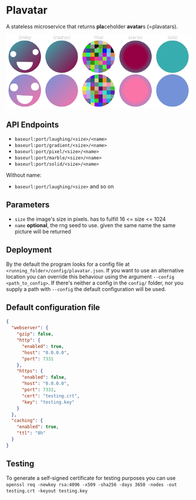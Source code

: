 # Plavatar
A stateless microservice that returns **pla**ceholder **avatar**s (=plavatars).

![assets/demo.png](assets/demo.png)

## API Endpoints
* `baseurl:port/laughing/<size>/<name>`
* `baseurl:port/gradient/<size>/<name>`
* `baseurl:port/pixel/<size>/<name>`
* `baseurl:port/marble/<size>/<name>`
* `baseurl:port/solid/<size>/<name>`

Without name:
* `baseurl:port/laughing/<size>` and so on

## Parameters
* `size` the image's size in pixels. has to fulfill 16 <= size <= 1024
* `name` **optional**, the rng seed to use. given the same name the same picture will be returned

## Deployment
By the default the program looks for a config file at `<running_folder>/config/plavatar.json`. If you want to use an
alternative location you can override this behaviour using the argument `--config <path_to_config>`. If there's neither
a config in the `config/` folder, nor you supply a path with `--config` the default configuration will be used.

## Default configuration file
```json
{
  "webserver": {
    "gzip": false,
    "http": {
      "enabled": true,
      "host": "0.0.0.0",
      "port": 7331
    },
    "https": {
      "enabled": false,
      "host": "0.0.0.0",
      "port": 7332,
      "cert": "testing.crt",
      "key": "testing.key"
    }
  },
  "caching": {
    "enabled": true,
    "ttl": "8h"
  }
}
```

## Testing
To generate a self-signed certificate for testing purposes you can
use `openssl req -newkey rsa:4096 -x509 -sha256 -days 3650 -nodes -out testing.crt -keyout testing.key`